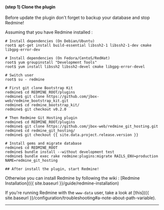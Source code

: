 #### **(step 1)** Clone the plugin

<div class="alert alert-warning" role="alert">Before update the plugin don't forget to backup your database and stop Redmine!</div>

Assuming that you have Redmine installed :

    # Install dependencies (On Debian/Ubuntu)
    root$ apt-get install build-essential libssh2-1 libssh2-1-dev cmake libgpg-error-dev

    # Install dependencies (On Fedora/CentoS/RedHat)
    root$ yum groupinstall "Development Tools"
    root$ yum install libssh2 libssh2-devel cmake libgpg-error-devel

    # Switch user
    root$ su - redmine

    # First git clone Bootstrap Kit
    redmine$ cd REDMINE_ROOT/plugins
    redmine$ git clone https://github.com/jbox-web/redmine_bootstrap_kit.git
    redmine$ cd redmine_bootstrap_kit/
    redmine$ git checkout v0.2.0

    # Then Redmine Git Hosting plugin
    redmine$ cd REDMINE_ROOT/plugins
    redmine$ git clone https://github.com/jbox-web/redmine_git_hosting.git
    redmine$ cd redmine_git_hosting/
    redmine$ git checkout {{ site.data.project.release.version }}

    # Install gems and migrate database
    redmine$ cd REDMINE_ROOT
    redmine$ bundle install --without development test
    redmine$ bundle exec rake redmine:plugins:migrate RAILS_ENV=production NAME=redmine_git_hosting

    ## After install the plugin, start Redmine!

Otherwise you can install Redmine by following the wiki : [Redmine Installation]({{ site.baseurl }}/guide/redmine-installation)

If you're running Redmine with the ```www-data``` user, take a look at [this]({{ site.baseurl }}/configuration/troubleshooting#a-note-about-path-variable).

***

